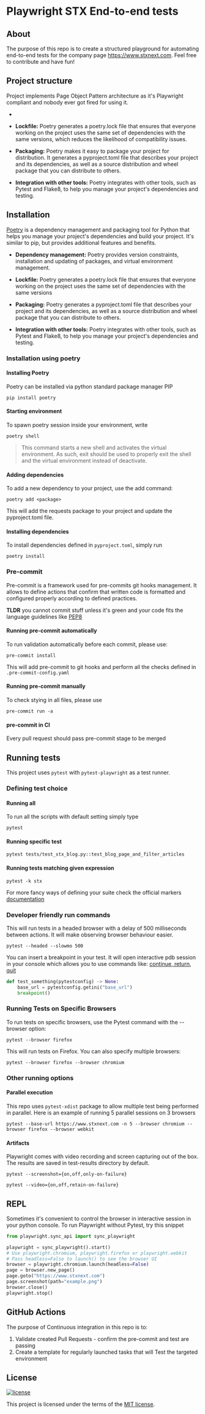 # Playwright STX End-to-end tests

## About

The purpose of this repo is to create a structured playground for automating end-to-end tests for the company
page https://www.stxnext.com. Feel free to contribute and have fun!

## Project structure

Project implements Page Object Pattern architecture as it's Playwright compliant and nobody ever got fired for using it.

*

* **Lockfile:** Poetry generates a poetry.lock file that ensures that everyone working on the project uses the same set
  of dependencies with the same versions, which reduces the likelihood of compatibility issues.

* **Packaging:** Poetry makes it easy to package your project for distribution. It generates a pyproject.toml file that
  describes your project and its dependencies, as well as a source distribution and wheel package that you can
  distribute to others.

* **Integration with other tools:** Poetry integrates with other tools, such as Pytest and Flake8, to help you manage
  your project's dependencies and testing.

## Installation

[Poetry](https://python-poetry.org/) is a dependency management and packaging tool for Python that helps you manage your
project's dependencies and
build your project. It's similar to pip, but provides additional features and benefits.

* **Dependency management:** Poetry provides version constraints, installation and updating of packages, and virtual
  environment management.

* **Lockfile:** Poetry generates a poetry.lock file that ensures that everyone working on the project uses the same set
  of dependencies with the same versions

* **Packaging:** Poetry generates a pyproject.toml file that
  describes your project and its dependencies, as well as a source distribution and wheel package that you can
  distribute to others.

* **Integration with other tools:** Poetry integrates with other tools, such as Pytest and Flake8, to help you manage
  your project's dependencies and testing.

### Installation using poetry

#### Installing Poetry

Poetry can be installed via python standard package manager PIP

    pip install poetry

#### Starting environment

To spawn poetry session inside your environment, write

    poetry shell

> This command starts a new shell and activates the virtual environment.
> As such, exit should be used to properly exit the shell and the virtual environment instead of deactivate.

#### Adding dependencies

To add a new dependency to your project, use the add command:

    poetry add <package>

This will add the requests package to your project and update the pyproject.toml file.

#### Installing dependencies

To install dependencies defined in `pyproject.toml`, simply run

    poetry install

### Pre-commit

Pre-commit is a framework used for pre-commits git hooks management. It allows to define actions that confirm that
written code is formatted and configured properly according to defined practices.

**TLDR** you cannot commit stuff unless it's green and your code fits the language guidelines
like [PEP8](https://peps.python.org/pep-0008/)

#### Running pre-commit automatically

To run validation automatically before each commit, please use:

    pre-commit install

This will add pre-commit to git hooks and perform all the checks defined in `.pre-commit-config.yaml`

#### Running pre-commit manually

To check stying in all files, please use

    pre-commit run -a

#### pre-commit in CI

Every pull request should pass pre-commit stage to be merged

## Running tests

This project uses `pytest` with `pytest-playwright` as a test runner.

### Defining test choice

#### Running all

To run all the scripts with default setting simply type

    pytest

#### Running specific test

    pytest tests/test_stx_blog.py::test_blog_page_and_filter_articles

#### Running tests matching given expression

    pytest -k stx

For more fancy ways of defining your suite check the official
markers [documentation](https://docs.pytest.org/en/latest/example/markers.html)

### Developer friendly run commands

This will run tests in a headed browser with a delay of 500 milliseconds between actions. It will make observing browser
behaviour easier.

    pytest --headed --slowmo 500

You can insert a breakpoint in your test. It will open interactive pdb session in your console which allows you to use
commands like: [continue, return, quit](https://docs.python.org/3/library/pdb.html#debugger-commands)

```python
def test_something(pytestconfig) -> None:
    base_url = pytestconfig.getini("base_url")
    breakpoint()
```

### Running Tests on Specific Browsers

To run tests on specific browsers, use the Pytest command with the --browser option:

    pytest --browser firefox

This will run tests on Firefox. You can also specify multiple browsers:

    pytest --browser firefox --browser chromium

### Other running options

#### Parallel execution

This repo uses `pytest-xdist` package to allow multiple test being performed in parallel.
Here is an example of running 5 parallel sessions on 3 browsers

    pytest --base-url https://www.stxnext.com -n 5 --browser chromium --browser firefox --browser webkit

#### Artifacts

Playwright comes with video recording and screen capturing out of the box. The results are saved in test-results
directory by default.

    pytest --screenshot={on,off,only-on-failure}

    pytest --video={on,off,retain-on-failure}

## REPL

Sometimes it's convenient to control the browser in interactive session in your python console. To run Playwright
without Pytest, try this snippet

```python
from playwright.sync_api import sync_playwright

playwright = sync_playwright().start()
# Use playwright.chromium, playwright.firefox or playwright.webkit
# Pass headless=False to launch() to see the browser UI
browser = playwright.chromium.launch(headless=False)
page = browser.new_page()
page.goto("https://www.stxnext.com")
page.screenshot(path="example.png")
browser.close()
playwright.stop()
```

## GitHub Actions

The purpose of Continuous integration in this repo is to:

1. Validate created Pull Requests - confirm the pre-commit and test are passing
2. Create a template for regularly launched tasks that will Test the targeted environment

## License

[![license](https://img.shields.io/badge/license-MIT-green.svg)](hhttps://github.com/bbrozyna/light-propagation/blob/master/LICENSE)

This project is licensed under the terms of the [MIT license](/LICENSE).
